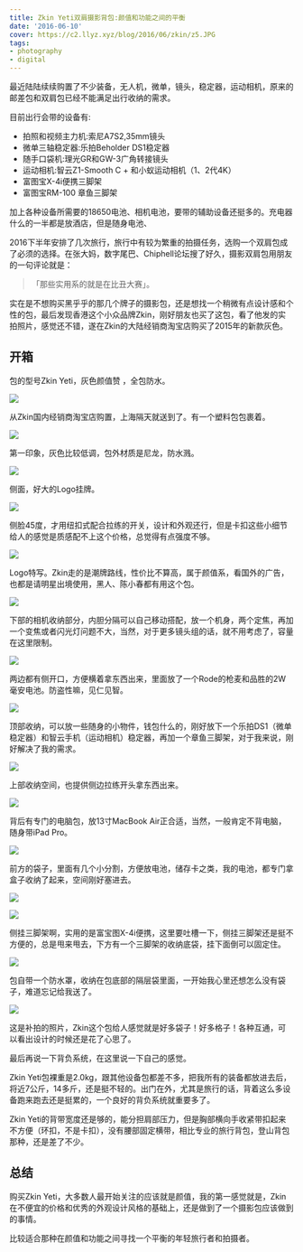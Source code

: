 ```yaml
---
title: Zkin Yeti双肩摄影背包:颜值和功能之间的平衡
date: '2016-06-10'
cover: https://c2.llyz.xyz/blog/2016/06/zkin/z5.JPG
tags:
- photography
- digital
---
```


最近陆陆续续购置了不少装备，无人机，微单，镜头，稳定器，运动相机，原来的邮差包和双肩包已经不能满足出行收纳的需求。

目前出行会带的设备有:

- 拍照和视频主力机:索尼A7S2,35mm镜头
- 微单三轴稳定器:乐拍Beholder DS1稳定器
- 随手口袋机:理光GR和GW-3广角转接镜头
- 运动相机:智云Z1-Smooth C + 和小蚁运动相机（1、2代4K）
- 富图宝X-4i便携三脚架
- 富图宝RM-100 章鱼三脚架

加上各种设备所需要的18650电池、相机电池，要带的辅助设备还挺多的。充电器什么的一半都是放酒店，但是随身电池、

2016下半年安排了几次旅行，旅行中有较为繁重的拍摄任务，选购一个双肩包成了必须的选择。在张大妈，数字尾巴、Chiphell论坛搜了好久，摄影双肩包用朋友的一句评论就是：

> 「那些实用系的就是在比丑大赛」。

实在是不想购买黑乎乎的那几个牌子的摄影包，还是想找一个稍微有点设计感和个性的包，最后发现香港这个小众品牌Zkin，刚好朋友也买了这包，看了他发的实拍照片，感觉还不错，遂在Zkin的大陆经销商淘宝店购买了2015年的新款灰色。

## 开箱

包的型号Zkin Yeti，灰色颜值赞 ，全包防水。

![](https://c2.llyz.xyz/blog/2016/06/zkin/z1.JPG)

从Zkin国内经销商淘宝店购置，上海隔天就送到了。有一个塑料包包裹着。

![](https://c2.llyz.xyz/blog/2016/06/zkin/z2.JPG)

第一印象，灰色比较低调，包外材质是尼龙，防水溅。

![](https://c2.llyz.xyz/blog/2016/06/zkin/z3.JPG)

侧面，好大的Logo挂牌。

![](https://c2.llyz.xyz/blog/2016/06/zkin/z4.JPG)

侧脸45度，才用纽扣式配合拉练的开关，设计和外观还行，但是卡扣这些小细节给人的感觉是质感配不上这个价格，总觉得有点强度不够。

![](https://c2.llyz.xyz/blog/2016/06/zkin/z5.JPG)

Logo特写。Zkin走的是潮牌路线，性价比不算高，属于颜值系，看国外的广告，也都是请明星出境使用，黑人、陈小春都有用这个包。

![](https://c2.llyz.xyz/blog/2016/06/zkin/z9.JPG)

下部的相机收纳部分，内胆分隔可以自己移动搭配，放一个机身，两个定焦，再加一个变焦或者闪光灯问题不大，当然，对于更多镜头组的话，就不用考虑了，容量在这里限制。

![](https://c2.llyz.xyz/blog/2016/06/zkin/z11.JPG)

两边都有侧开口，方便横着拿东西出来，里面放了一个Rode的枪麦和品胜的2W毫安电池。防盗性嘛，见仁见智。

![](https://c2.llyz.xyz/blog/2016/06/zkin/z15.JPG)

顶部收纳，可以放一些随身的小物件，钱包什么的，刚好放下一个乐拍DS1（微单稳定器）和智云手机（运动相机）稳定器，再加一个章鱼三脚架，对于我来说，刚好解决了我的需求。

![](https://c2.llyz.xyz/blog/2016/06/zkin/z14.JPG)

上部收纳空间，也提供侧边拉练开头拿东西出来。

![](https://c2.llyz.xyz/blog/2016/06/zkin/z12.JPG)

背后有专门的电脑包，放13寸MacBook Air正合适，当然，一般肯定不背电脑，随身带iPad Pro。

![](https://c2.llyz.xyz/blog/2016/06/zkin/z10.JPG)

前方的袋子，里面有几个小分割，方便放电池，储存卡之类，我的电池，都专门拿盒子收纳了起来，空间刚好塞进去。

![](https://c2.llyz.xyz/blog/2016/06/zkin/z7.JPG)

![](https://c2.llyz.xyz/blog/2016/06/zkin/z8.JPG)

侧挂三脚架啊，实用的是富宝图X-4i便携，这里要吐槽一下，侧挂三脚架还是挺不方便的，总是甩来甩去，下方有一个三脚架的收纳底袋，挂下面倒可以固定住。

![](https://c2.llyz.xyz/blog/2016/06/zkin/z19.JPG)

包自带一个防水罩，收纳在包底部的隔层袋里面，一开始我心里还想怎么没有袋子，难道忘记给我送了。

![](https://c2.llyz.xyz/blog/2016/06/zkin/z20.JPG)

这是补拍的照片，Zkin这个包给人感觉就是好多袋子！好多格子！各种互通，可以看出设计的时候还是花了心思了。

最后再说一下背负系统，在这里说一下自己的感觉。

Zkin Yeti包裸重是2.0kg，跟其他设备包都差不多，把我所有的装备都放进去后，将近7公斤，14多斤，还是挺不轻的。出门在外，尤其是旅行的话，背着这么多设备跑来跑去还是挺累的，一个良好的背负系统就重要多了。

Zkin Yeti的背带宽度还是够的，能分担肩部压力，但是胸部横向手收紧带扣起来不方便（环扣，不是卡扣），没有腰部固定横带，相比专业的旅行背包，登山背包那种，还是差了不少。

## 总结

购买Zkin Yeti，大多数人最开始关注的应该就是颜值，我的第一感觉就是，Zkin在不便宜的价格和优秀的外观设计风格的基础上，还是做到了一个摄影包应该做到的事情。

比较适合那种在颜值和功能之间寻找一个平衡的年轻旅行者和拍摄者。
